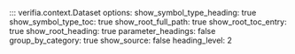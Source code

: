 ::: verifia.context.Dataset
    options:
      show_symbol_type_heading: true
      show_symbol_type_toc: true
      show_root_full_path: true
      show_root_toc_entry: true
      show_root_heading: true
      parameter_headings: false
      group_by_category: true
      show_source: false
      heading_level: 2